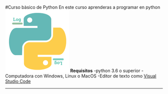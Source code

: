 #Curso bàsico de Python
En este curso aprenderas a programar en python
![Logo de python](imagenes\Student.PNG)
**Requisitos**
-python 3.6 o superior
-Computadora con Windows, Linux o MacOS
-Editor de texto como [Visual Studio Code](https://code.visualstudio.com/)

------------------------------------------------
